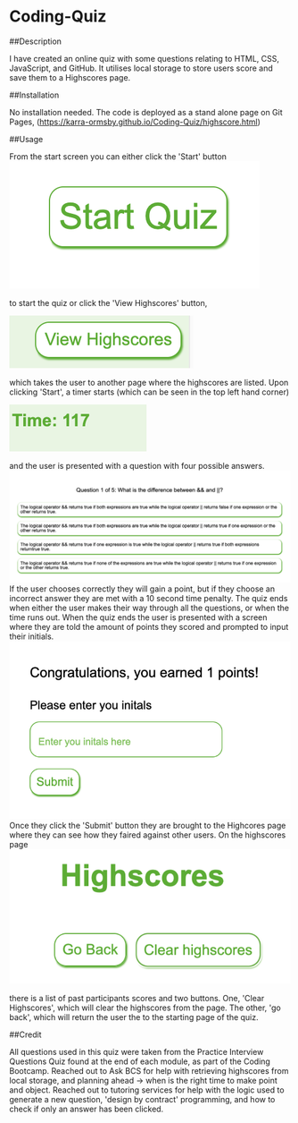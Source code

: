 # Coding-Quiz
##Description

I have created an online quiz with some questions relating to HTML, CSS, JavaScript, and GitHub. It utilises local storage to store users score and save them to a Highscores page.

##Installation

No installation needed. The code is deployed as a stand alone page on Git Pages, (https://karra-ormsby.github.io/Coding-Quiz/highscore.html)

##Usage

From the start screen you can either click the 'Start' button ![start button](./assets/images/Start%20Btn.png)

to start the quiz or click the 'View Highscores' button,

![highscore button](./assets/images/Highscore%20Btn.png) 

which takes the user to another page where the highscores are listed. Upon clicking 'Start', a timer starts (which can be seen in the top left hand corner) 

![timer](./assets/images/Timer.png)

and the user is presented with a question with four possible answers. ![question field](./assets/images/Question%20and%20answer%20section.png) If the user chooses correctly they will gain a point, but if they choose an incorrect answer they are met with a 10 second time penalty. The quiz ends when either the user makes their way through all the questions, or when the time runs out. When the quiz ends the user is presented with a screen where they are told the amount of points they scored and prompted to input their initials.![end screen](./assets/images/Submit%20score%20screen.png) Once they click the 'Submit' button they are brought to the Highcores page where they can see how they faired against other users. 
On the highscores page ![highscore page](./assets/images/Highscores%20Page.png)

there is a list of past participants scores and two buttons. One, 'Clear Highscores', which will clear the highscores from the page. The other, 'go back', which will return the user the to the starting page of the quiz.

##Credit

All questions used in this quiz were taken from the Practice Interview Questions Quiz found at the end of each module, as part of the Coding Bootcamp. Reached out to Ask BCS for help with retrieving highscores from local storage, and planning ahead -> when is the right time to make point and object. Reached out to tutoring services for help with the logic used to generate a new question, 'design by contract' programming, and how to check if only an answer has been clicked.